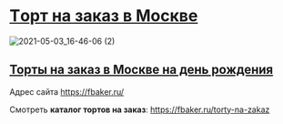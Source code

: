 <h1><a href="https://fbaker.ru/torty-na-zakaz" target="_blank">Tорт на заказ в Москве</a></h1>

![2021-05-03_16-46-06 (2)](https://user-images.githubusercontent.com/69788210/116885753-eb3d4180-ac30-11eb-8d30-83127970ab81.png)


<h2><a href="https://fbaker.ru/torty-na-zakaz" target="_blank">Торты на заказ в Москве на день рождения</a></h2>


Адрес сайта https://fbaker.ru/

Смотреть <strong>каталог тортов на заказ</strong>: https://fbaker.ru/torty-na-zakaz
